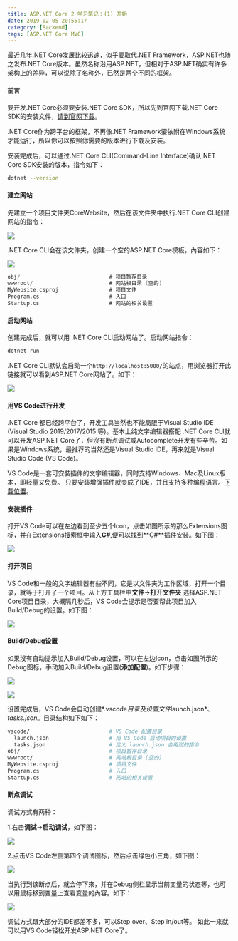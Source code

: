 ```yaml
---
title: ASP.NET Core 2 学习笔记：(1) 开始
date: 2019-02-05 20:55:17
category: [Backend]
tags: [ASP.NET Core MVC]
---
```




最近几年.NET Core发展比较迅速，似乎要取代.NET Framework，ASP.NET也随之发布.NET Core版本。虽然名称沿用ASP.NET，但相对于ASP.NET确实有许多架构上的差异，可以说除了名称外，已然是两个不同的框架。



#### 前言

要开发.NET Core必须要安装.NET Core SDK，所以先到官网下载.NET Core SDK的安装文件，[请到官网下载](https://www.microsoft.com/net)。

.NET Core作为跨平台的框架，不再像.NET Framework要依附在Windows系统才能运行，所以你可以按照你需要的版本进行下载及安装。

安装完成后，可以通过.NET Core CLI(Command-Line Interface)确认.NET Core SDK安装的版本，指令如下：

~~~bash
dotnet --version
~~~



#### 建立网站

先建立一个项目文件夹CoreWebsite，然后在该文件夹中执行.NET Core CLI创建网站的指令：

![](/resource/image/ASPNETCORE2-LearninNotes-1-Beging/corenewweb.png)



.NET Core CLI会在该文件夹，创建一个空的ASP.NET Core模板，內容如下：

![](/resource/image/ASPNETCORE2-LearninNotes-1-Beging/corenewwebfolder.png)



~~~c
obj/                            # 项目暂存目录
wwwroot/                        # 网站根目录 (空的)
MyWebsite.csproj                # 项目文件
Program.cs                      # 入口
Startup.cs                      # 网站的相关设置
~~~



#### 启动网站

创建完成后，就可以用 .NET Core CLI启动网站了。启动网站指令：

~~~bash
dotnet run
~~~



.NET Core CLI默认会启动一个`http://localhost:5000/`的站点，用浏览器打开此链接就可以看到ASP.NET Core网站了。如下：

![](/resource/image/ASPNETCORE2-LearninNotes-1-Beging/dotnetrunweb.png)



#### 用VS Code进行开发

.NET Core 都已经跨平台了，开发工具当然也不能局限于Visual Studio IDE (Visual Studio 2019/2017/2015 等)。基本上纯文字编辑器搭配 .NET Core CLI就可以开发ASP.NET Core了，但沒有断点调试或Autocomplete开发有些辛苦。如果是Windows系統，最推荐的当然还是Visual Studio IDE，再来就是Visual Studio Code (VS Code)。

VS Code是一套可安裝插件的文字编辑器，同时支持Windows、Mac及Linux版本，即轻量又免费。
只要安装增强插件就变成了IDE，并且支持多种编程语言。[下载位置](https://code.visualstudio.com/)。



#### 安装插件

打开VS Code可以在左边看到至少五个Icon，点击如图所示的那么Extensions图标，并在Extensions搜索框中输入**C#**,便可以找到**C#**插件安装。如下图：

![](/resource/image/ASPNETCORE2-LearninNotes-1-Beging/vscodeextension.png)



#### 打开项目

VS Code和一般的文字编辑器有些不同，它是以文件夹为工作区域，打开一个目录，就等于打开了一个项目。从上方工具栏中**文件**->**打开文件夹** 选择ASP.NET Core项目目录，大概隔几秒后，VS Code会提示是否要帮此项目加入Build/Debug的设置。如下图：

![](/resource/image/ASPNETCORE2-LearninNotes-1-Beging/vscodeprogram.png)



#### Build/Debug设置

如果沒有自动提示加入Build/Debug设置，可以在左边Icon，点击如图所示的Debug图标，手动加入Build/Debug设置(**添加配置**)。如下步骤：

![](/resource/image/ASPNETCORE2-LearninNotes-1-Beging/addbuild.png)

![](/resource/image/ASPNETCORE2-LearninNotes-1-Beging/addbuild1.png)



设置完成后，VS Code会自动创建*.vscode*目录及设置文件*launch.json*、*tasks.json*。目录结构如下如下：

~~~bash
vscode/                         # VS Code 配置目录
  launch.json                   # 用 VS Code 启动项目的设置
  tasks.json                    # 定义 launch.json 会用到的指令
obj/                            # 项目暂存目录
wwwroot/                        # 网站根目录 (空的)
MyWebsite.csproj                # 项目文件
Program.cs                      # 入口
Startup.cs                      # 网站的相关设置
~~~



#### 断点调试

调试方式有两种：

1.右击**调试**->**启动调试**，如下图：

![](/resource/image/ASPNETCORE2-LearninNotes-1-Beging/debug1.png)

2.点击VS Code左侧第四个调试图标，然后点击绿色小三角，如下图：

![](/resource/image/ASPNETCORE2-LearninNotes-1-Beging/debug2.png)



当执行到该断点后，就会停下來，并在Debug侧栏显示当前变量的状态等，也可以用鼠标移到变量上查看变量的內容。如下：

![](/resource/image/ASPNETCORE2-LearninNotes-1-Beging/debug3.png)



调试方式跟大部分的IDE都差不多，可以Step over、Step in/out等。
如此一来就可以用VS Code轻松开发ASP.NET Core了。



